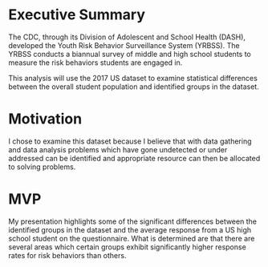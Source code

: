 # Executive Summary
The CDC, through its Division of Adolescent and School Health (DASH), developed the Youth Risk Behavior Surveillance System (YRBSS). The YRBSS conducts a biannual survey of middle and high school students to measure the risk behaviors students are engaged in. 

This analysis will use the 2017 US dataset to examine statistical differences between the overall student population and identified groups in the dataset.

# Motivation
I chose to examine this dataset because I believe that with data gathering and data analysis problems which have gone undetected or under addressed can be identified and appropriate resource can then be allocated to solving problems.

# MVP
My presentation highlights some of the significant differences between the identified groups in the dataset and the average response from a US high school student on the questionnaire. What is determined are that there are several areas which certain groups exhibit significantly higher response rates for risk behaviors than others.

